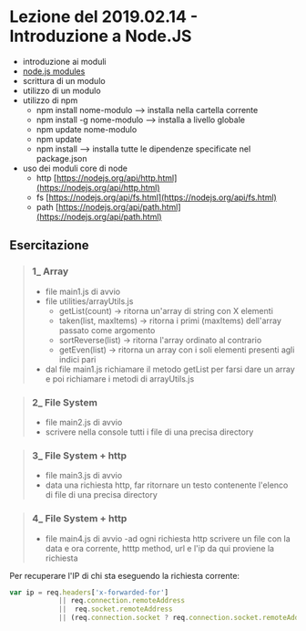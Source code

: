 # Lezione del 2019.02.14 - Introduzione a Node.JS

- introduzione ai moduli
- [node.js modules](https://nodejs.org/api/modules.html)
- scrittura di un modulo
- utilizzo di un modulo
- utilizzo di npm
  - npm install nome-modulo --> installa nella cartella corrente
  - npm install -g nome-modulo --> installa a livello globale
  - npm update nome-modulo
  - npm update
  - npm install     --> installa tutte le dipendenze specificate nel package.json
- uso dei moduli core di node
  - http [https://nodejs.org/api/http.html](https://nodejs.org/api/http.html)
  - fs [https://nodejs.org/api/fs.html](https://nodejs.org/api/fs.html)
  - path [https://nodejs.org/api/path.html](https://nodejs.org/api/path.html)


## Esercitazione

>### 1_ Array
> - file main1.js di avvio
> -  file utilities/arrayUtils.js
>       - getList(count) 		-> ritorna un'array di string con X elementi
>       - taken(list, maxItems) -> ritorna i primi (maxItems) dell'array passato come argomento
>       - sortReverse(list)		-> ritorna l'array ordinato al contrario
>       - getEven(list)			-> ritorna un array con i soli elementi presenti agli indici pari
>-  dal file main1.js richiamare il metodo getList per farsi dare un array e poi richiamare i metodi di arrayUtils.js

>### 2_ File System
> - file main2.js di avvio
> - scrivere nella console tutti i file di una precisa directory
	
>### 3_ File System + http
> - file main3.js di avvio
> - data una richiesta http, far ritornare un testo contenente l'elenco di file di una precisa directory
	
>### 4_ File System + http
> - file main4.js di avvio
> -ad ogni richiesta http scrivere un file con la data e ora corrente, htttp method, url e l'ip da qui proviene la richiesta
>

Per recuperare l'IP di chi sta eseguendo la richiesta corrente:

``` javascript	
var ip = req.headers['x-forwarded-for'] 
            || req.connection.remoteAddress 
            ||  req.socket.remoteAddress 
            || (req.connection.socket ? req.connection.socket.remoteAddress : null);
```
